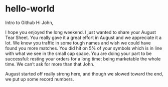 # hello-world
Intro to Github
Hi John,

I hope you enjoyed the long weekend.  I just wanted to share your August Tear Sheet.  You really gave it a great effort in August and we appreciate it a lot.  We know you traffic in some tough names and wish we could have found you more matches.  You did hit on 5% of your symbols which is in line with what we see in the small cap space.  You are doing your part to be successful:  resting your orders for a long time; being marketable the whole time.  We can’t ask for more than that John.    

August started off really strong here, and though we slowed toward the end, we put up some record numbers.  
